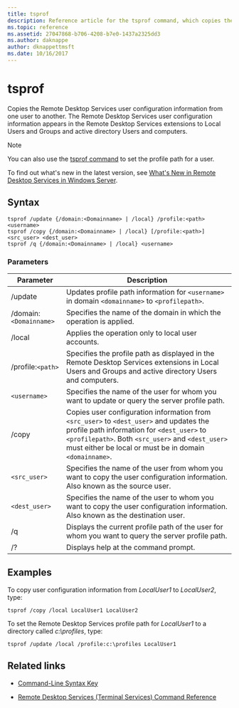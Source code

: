 ```yaml
---
title: tsprof
description: Reference article for the tsprof command, which copies the Remote Desktop Services user configuration information from one user to another.
ms.topic: reference
ms.assetid: 27047868-b706-4208-b7e0-1437a2325dd3
ms.author: daknappe
author: dknappettmsft
ms.date: 10/16/2017
---
```


# tsprof



Copies the Remote Desktop Services user configuration information from one user to another. The Remote Desktop Services user configuration information appears in the Remote Desktop Services extensions to Local Users and Groups and active directory Users and computers.

> [!NOTE]
> You can also use the [tsprof command](tsprof.md) to set the profile path for a user.
>
> To find out what's new in the latest version, see [What's New in Remote Desktop Services in Windows Server](/previous-versions/windows/it-pro/windows-server-2012-r2-and-2012/dn283323(v=ws.11)).

## Syntax

```
tsprof /update {/domain:<Domainname> | /local} /profile:<path> <username>
tsprof /copy {/domain:<Domainname> | /local} [/profile:<path>] <src_user> <dest_user>
tsprof /q {/domain:<Domainname> | /local} <username>
```

### Parameters

| Parameter | Description |
|--|--|
| /update | Updates profile path information for `<username>` in domain `<domainname>` to `<profilepath>`. |
| /domain:`<Domainname>` | Specifies the name of the domain in which the operation is applied. |
| /local | Applies the operation only to local user accounts. |
| /profile:`<path>` | Specifies the profile path as displayed in the Remote Desktop Services extensions in Local Users and Groups and active directory Users and computers. |
| `<username>` | Specifies the name of the user for whom you want to update or query the server profile path. |
| /copy | Copies user configuration information from `<src_user>` to `<dest_user>` and updates the profile path information for `<dest_user>` to `<profilepath>`. Both `<src_user>` and `<dest_user>` must either be local or must be in domain `<domainname>`. |
| `<src_user>` | Specifies the name of the user from whom you want to copy the user configuration information. Also known as the source user. |
| `<dest_user>` | Specifies the name of the user to whom you want to copy the user configuration information. Also known as the destination user. |
| /q | Displays the current profile path of the user for whom you want to query the server profile path. |
| /? | Displays help at the command prompt. |

## Examples

To copy user configuration information from *LocalUser1* to *LocalUser2*, type:

```
tsprof /copy /local LocalUser1 LocalUser2
```

To set the Remote Desktop Services profile path for *LocalUser1* to a directory called *c:\profiles*, type:

```
tsprof /update /local /profile:c:\profiles LocalUser1
```

## Related links

- [Command-Line Syntax Key](command-line-syntax-key.md)

- [Remote Desktop Services (Terminal Services) Command Reference](remote-desktop-services-terminal-services-command-reference.md)
